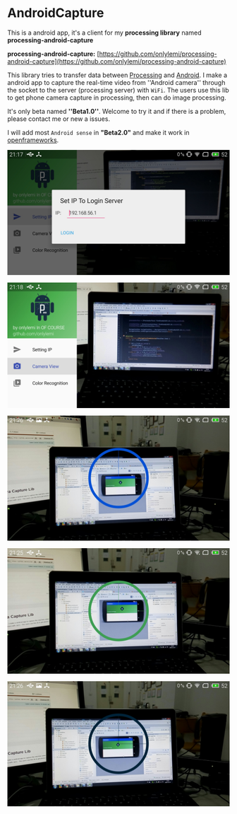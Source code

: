 # AndroidCapture
This is a android app, it's a client for my **processing library** named **processing-android-capture**

**processing-android-capture:** [https://github.com/onlylemi/processing-android-capture](https://github.com/onlylemi/processing-android-capture)

This library tries to transfer data between [Processing](https://processing.org) and [Android](https://android.com). I make a android app to capture the real-time video from ''Android camera''  through the socket to the server (processing server) with `WiFi`. The users use this lib to get phone camera capture in processing, then can do image processing. 

It's only beta named **''Beta1.0''**. Welcome to try it and if there is a problem, please contact me or new a issues. 

I will add most `Android sense` in **"Beta2.0"** and make it work in [openframeworks](http://www.openframeworks.cc/). 

![setting IP](https://raw.githubusercontent.com/onlylemi/AndroidCapture/master/androidcapture1.jpg)

![camera view](https://raw.githubusercontent.com/onlylemi/AndroidCapture/master/androidcapture2.jpg)

![color recognition](https://raw.githubusercontent.com/onlylemi/AndroidCapture/master/androidcapture3.jpg)

![color recognition](https://raw.githubusercontent.com/onlylemi/AndroidCapture/master/androidcapture4.jpg)

![color recognition](https://raw.githubusercontent.com/onlylemi/AndroidCapture/master/androidcapture5.jpg)


